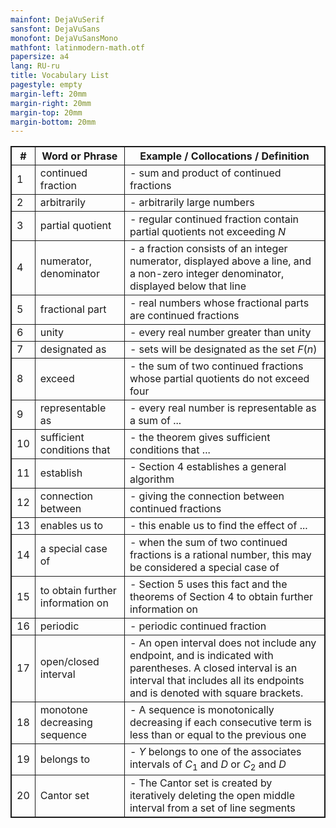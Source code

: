 ```yaml
---
mainfont: DejaVuSerif
sansfont: DejaVuSans
monofont: DejaVuSansMono
mathfont: latinmodern-math.otf
papersize: a4
lang: RU-ru
title: Vocabulary List
pagestyle: empty
margin-left: 20mm
margin-right: 20mm
margin-top: 20mm
margin-bottom: 20mm
---
```

<style>
table, th, td {
   border: solid 1px;
}
</style>
| #  | Word or Phrase     | Example / Collocations / Definition          |
|----|--------------------|----------------------------------------------|
| 1  | continued fraction | - sum and product of continued fractions |
| 2  | arbitrarily | - arbitrarily large numbers |
| 3  | partial quotient | - regular continued fraction contain partial quotients not exceeding $N$ |
| 4  | numerator, denominator | - a fraction consists of an integer numerator, displayed above a line, and a non-zero integer denominator, displayed below that line |
| 5  | fractional part | - real numbers whose fractional parts are continued fractions |
| 6  | unity | - every real number greater than unity |
| 7  | designated as | - sets will be designated as the set $F(n)$ |
| 8  | exceed | - the sum of two continued fractions whose partial quotients do not exceed four |
| 9  | representable as | - every real number is representable as a sum of ... |
| 10 | sufficient conditions that | - the theorem gives sufficient conditions that ... |
| 11 | establish | - Section 4 establishes a general algorithm |
| 12 | connection between | - giving the connection between continued fractions |
| 13 | enables us to | - this enable us to find the effect of ... |
| 14 | a special case of | - when the sum of two continued fractions is a rational number, this may be considered a special case of |
| 15 | to obtain further information on | - Section 5 uses this fact and the theorems of Section 4 to obtain further information on |
| 16 | periodic | - periodic continued fraction |
| 17 | open/closed interval | - An open interval does not include any endpoint, and is indicated with parentheses. A closed interval is an interval that includes all its endpoints and is denoted with square brackets. |
| 18 | monotone decreasing sequence | - A sequence is monotonically decreasing if each consecutive term is less than or equal to the previous one |
| 19 | belongs to | - $Y$ belongs to one of the associates intervals of $C_1$ and $D$ or $C_2$ and $D$ |
| 20 | Cantor set | - The Cantor set is created by iteratively deleting the open middle interval from a set of line segments |
